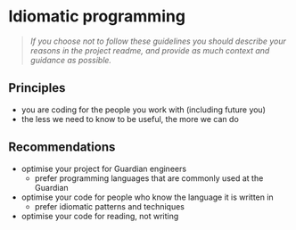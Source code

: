 # Idiomatic programming

> _If you choose not to follow these guidelines you should describe your reasons in the project readme, and provide as much context and guidance as possible._

## Principles

-   you are coding for the people you work with (including future you)
-   the less we need to know to be useful, the more we can do

## Recommendations

-   optimise your project for Guardian engineers
    -   prefer programming languages that are commonly used at the Guardian
-   optimise your code for people who know the language it is written in
    -   prefer idiomatic patterns and techniques
-   optimise your code for reading, not writing
